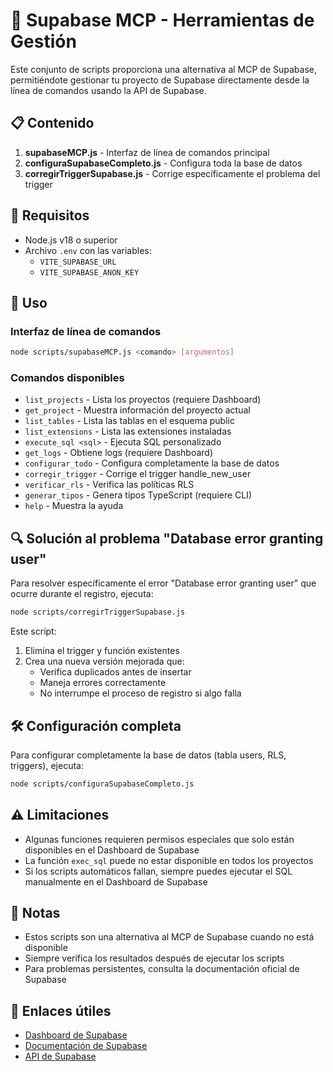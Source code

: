 # 🚀 Supabase MCP - Herramientas de Gestión

Este conjunto de scripts proporciona una alternativa al MCP de Supabase, permitiéndote gestionar tu proyecto de Supabase directamente desde la línea de comandos usando la API de Supabase.

## 📋 Contenido

1. **supabaseMCP.js** - Interfaz de línea de comandos principal
2. **configuraSupabaseCompleto.js** - Configura toda la base de datos
3. **corregirTriggerSupabase.js** - Corrige específicamente el problema del trigger

## 🔧 Requisitos

- Node.js v18 o superior
- Archivo `.env` con las variables:
  - `VITE_SUPABASE_URL`
  - `VITE_SUPABASE_ANON_KEY`

## 🚀 Uso

### Interfaz de línea de comandos

```bash
node scripts/supabaseMCP.js <comando> [argumentos]
```

### Comandos disponibles

- `list_projects` - Lista los proyectos (requiere Dashboard)
- `get_project` - Muestra información del proyecto actual
- `list_tables` - Lista las tablas en el esquema public
- `list_extensions` - Lista las extensiones instaladas
- `execute_sql <sql>` - Ejecuta SQL personalizado
- `get_logs` - Obtiene logs (requiere Dashboard)
- `configurar_todo` - Configura completamente la base de datos
- `corregir_trigger` - Corrige el trigger handle_new_user
- `verificar_rls` - Verifica las políticas RLS
- `generar_tipos` - Genera tipos TypeScript (requiere CLI)
- `help` - Muestra la ayuda

## 🔍 Solución al problema "Database error granting user"

Para resolver específicamente el error "Database error granting user" que ocurre durante el registro, ejecuta:

```bash
node scripts/corregirTriggerSupabase.js
```

Este script:

1. Elimina el trigger y función existentes
2. Crea una nueva versión mejorada que:
   - Verifica duplicados antes de insertar
   - Maneja errores correctamente
   - No interrumpe el proceso de registro si algo falla

## 🛠️ Configuración completa

Para configurar completamente la base de datos (tabla users, RLS, triggers), ejecuta:

```bash
node scripts/configuraSupabaseCompleto.js
```

## ⚠️ Limitaciones

- Algunas funciones requieren permisos especiales que solo están disponibles en el Dashboard de Supabase
- La función `exec_sql` puede no estar disponible en todos los proyectos
- Si los scripts automáticos fallan, siempre puedes ejecutar el SQL manualmente en el Dashboard de Supabase

## 📝 Notas

- Estos scripts son una alternativa al MCP de Supabase cuando no está disponible
- Siempre verifica los resultados después de ejecutar los scripts
- Para problemas persistentes, consulta la documentación oficial de Supabase

## 🔗 Enlaces útiles

- [Dashboard de Supabase](https://supabase.com/dashboard)
- [Documentación de Supabase](https://supabase.com/docs)
- [API de Supabase](https://supabase.com/docs/reference/javascript/introduction)